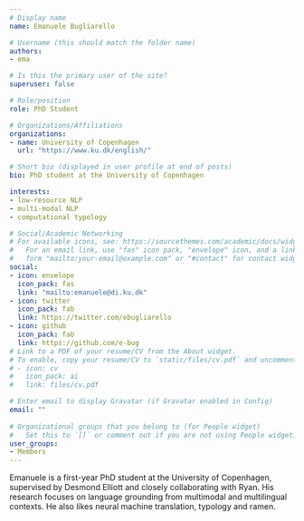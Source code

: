```yaml
---
# Display name
name: Emanuele Bugliarello

# Username (this should match the folder name)
authors:
- ema

# Is this the primary user of the site?
superuser: false

# Role/position
role: PhD Student

# Organizations/Affiliations
organizations:
- name: University of Copenhagen
  url: "https://www.ku.dk/english/"

# Short bio (displayed in user profile at end of posts)
bio: PhD student at the University of Copenhagen

interests:
- low-resource NLP 
- multi-modal NLP
- computational typology

# Social/Academic Networking
# For available icons, see: https://sourcethemes.com/academic/docs/widgets/#icons
#   For an email link, use "fas" icon pack, "envelope" icon, and a link in the
#   form "mailto:your-email@example.com" or "#contact" for contact widget.
social:
- icon: envelope
  icon_pack: fas
  link: "mailto:emanuele@di.ku.dk"  
- icon: twitter
  icon_pack: fab
  link: https://twitter.com/ebugliarello
- icon: github
  icon_pack: fab
  link: https://github.com/e-bug
# Link to a PDF of your resume/CV from the About widget.
# To enable, copy your resume/CV to `static/files/cv.pdf` and uncomment the lines below.  
# - icon: cv
#   icon_pack: ai
#   link: files/cv.pdf 

# Enter email to display Gravatar (if Gravatar enabled in Config)
email: ""
  
# Organizational groups that you belong to (for People widget)
#   Set this to `[]` or comment out if you are not using People widget.  
user_groups:
- Members
---
```

Emanuele is a first-year PhD student at the University of Copenhagen, supervised by Desmond Elliott and closely collaborating with Ryan. His research focuses on language grounding from multimodal and multilingual contexts. He also likes neural machine translation, typology and ramen.

